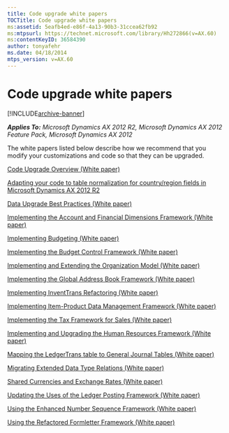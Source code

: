 ```yaml
---
title: Code upgrade white papers
TOCTitle: Code upgrade white papers
ms:assetid: 5eafb4ed-e86f-4a13-90b3-31ccea62fb92
ms:mtpsurl: https://technet.microsoft.com/library/Hh272866(v=AX.60)
ms:contentKeyID: 36584390
author: tonyafehr
ms.date: 04/18/2014
mtps_version: v=AX.60
---
```


# Code upgrade white papers 


[!INCLUDE[archive-banner](includes/archive-banner.md)]


_**Applies To:** Microsoft Dynamics AX 2012 R2, Microsoft Dynamics AX 2012 Feature Pack, Microsoft Dynamics AX 2012_

The white papers listed below describe how we recommend that you modify your customizations and code so that they can be upgraded.

[Code Upgrade Overview (White paper)](code-upgrade-overview-white-paper.md)

[Adapting your code to table normalization for country/region fields in Microsoft Dynamics AX 2012 R2](adapting-your-code-to-table-normalization-for-country-region-fields-in-microsoft-dynamics-ax-2012-r2.md)

[Data Upgrade Best Practices (White paper)](data-upgrade-best-practices-white-paper.md)

[Implementing the Account and Financial Dimensions Framework (White paper)](implementing-the-account-and-financial-dimensions-framework-white-paper.md)

[Implementing Budgeting (White paper)](implementing-budgeting-white-paper.md)

[Implementing the Budget Control Framework (White paper)](implementing-the-budget-control-framework-white-paper.md)

[Implementing and Extending the Organization Model (White paper)](implementing-and-extending-the-organization-model-white-paper.md)

[Implementing the Global Address Book Framework (White paper)](implementing-the-global-address-book-framework-white-paper.md)

[Implementing InventTrans Refactoring (White paper)](implementing-inventtrans-refactoring-white-paper.md)

[Implementing Item-Product Data Management Framework (White paper)](implementing-item-product-data-management-framework-white-paper.md)

[Implementing the Tax Framework for Sales (White paper)](implementing-the-tax-framework-for-sales-white-paper.md)

[Implementing and Upgrading the Human Resources Framework (White paper)](implementing-and-upgrading-the-human-resources-framework-white-paper.md)

[Mapping the LedgerTrans table to General Journal Tables (White paper)](mapping-the-ledgertrans-table-to-general-journal-tables-white-paper.md)

[Migrating Extended Data Type Relations (White paper)](migrating-extended-data-type-relations-white-paper.md)

[Shared Currencies and Exchange Rates (White paper)](shared-currencies-and-exchange-rates-white-paper.md)

[Updating the Uses of the Ledger Posting Framework (White paper)](updating-the-uses-of-the-ledger-posting-framework-white-paper.md)

[Using the Enhanced Number Sequence Framework (White paper)](using-the-enhanced-number-sequence-framework-white-paper.md)

[Using the Refactored Formletter Framework (White paper)](using-the-refactored-formletter-framework-white-paper.md)

  


